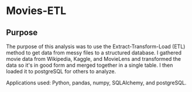 # Movies-ETL

## Purpose
The purpose of this analysis was to use the Extract-Transform-Load (ETL) method to get data from messy files to a structured database. I gathered movie data from Wikipedia, Kaggle, and MovieLens and transformed the data so it's in good form and merged together in a single table. I then loaded it to postgreSQL for others to analyze.

Applications used: Python, pandas, numpy, SQLAlchemy, and postgreSQL.

